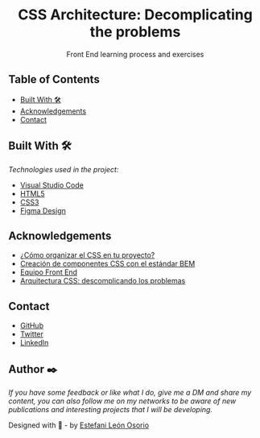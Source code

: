 <h1 align="center">CSS Architecture: Decomplicating the problems</h1>

<div align="center">
Front End learning process and exercises
</div>
<!-- TABLE OF CONTENTS -->

## Table of Contents

- [Built With 🛠️](#built-with-🛠️)
- [Acknowledgements](#acknowledgements)
- [Contact](#contact)

<!-- BUILD WITH -->

## Built With 🛠️

_Technologies used in the project:_

- [Visual Studio Code](https://code.visualstudio.com/)
- [HTML5](https://es.wikipedia.org/wiki/HTML5)
- [CSS3](https://es.wikipedia.org/wiki/CSS#CSS3)
- [Figma Design](https://www.figma.com/file/3MvxVCB8ISvEn0xib0Ghq6/Arquitectura-CSS?type=design&t=f3i65YxxErjiLVxG-0)


## Acknowledgements

- [¿Cómo organizar el CSS en tu proyecto?](https://www.aluracursos.com/blog/como-organizar-el-css-en-tu-proyecto)
- [Creación de componentes CSS con el estándar BEM](https://www.aluracursos.com/blog/creacion-de-componentes-css-con-el-estandar-bem)
- [Equipo Front End](https://www.youtube.com/watch?v=rpvrLaBQwgg&ab_channel=AluraLatam)
- [Arquitectura CSS: descomplicando los problemas](https://www.aluracursos.com/curso-online-arquitectura-css-descomplicando-los-problemas)

<!-- CONTACT -->

## Contact

- [GitHub](https://github.com/EstefaniLeon)
- [Twitter](https://twitter.com/Esleos1)
- [LinkedIn](https://www.linkedin.com/in/estefani-leon-osorio/)

## Author ✒️

_If you have some feedback or like what I do, give me a DM and share my content, you can also follow me on my networks to be aware of new publications and interesting projects that I will be developing._

Designed with 💖 - by [Estefani León Osorio](https://github.com/EstefaniLeon)